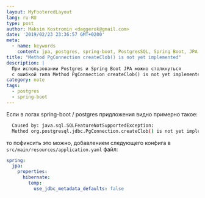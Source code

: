 ```yaml
---
layout: MyFooteredLayout
lang: ru-RU
type: post
author: Maksim Kostromin <daggerok@gmail.com>
date: '2019/02/23 23:36:57 GMT+0200'
meta:
  - name: keywords
    content: jpa, postgres, spring-boot, PostgresSQL, Spring Boot, JPA
title: "Method PgConnection createClob() is not yet implemented"
description: |
  При использовании Postgres и Spring Boot JPA можно столкнуться
  с ошибкой типа Method PgConnection createClob() is not yet implemented.
category: note
tags:
  - postgres
  - spring-boot
---
```


Если в логах spring-boot / postgres придложения видно примерно такое:

```bash
  Caused by: java.sql.SQLFeatureNotSupportedException: 
  Method org.postgresql.jdbc.PgConnection.createClob() is not yet implemented.
```

то пофиксить это можно, добавлением следующего конфига в `src/main/resources/application.yaml` файл:

```yaml
spring:
  jpa:
    properties:
      hibernate:
        temp:
          use_jdbc_metadata_defaults: false
```

